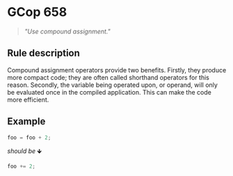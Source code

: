 ﻿# GCop 658

> *"Use compound assignment."*

## Rule description

Compound assignment operators provide two benefits. Firstly, they produce more compact code; they are often called shorthand operators for this reason. Secondly, the variable being operated upon, or operand, will only be evaluated once in the compiled application. This can make the code more efficient.

## Example

```csharp
foo = foo + 2;
```

*should be* 🡻

```csharp
foo += 2;
```